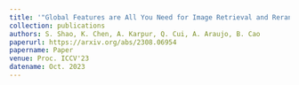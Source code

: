 ```yaml
---
title: '"Global Features are All You Need for Image Retrieval and Reranking,"'
collection: publications
authors: S. Shao, K. Chen, A. Karpur, Q. Cui, A. Araujo, B. Cao
paperurl: https://arxiv.org/abs/2308.06954
papername: Paper
venue: Proc. ICCV'23
datename: Oct. 2023
---
```

